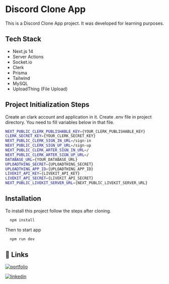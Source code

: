 # Discord Clone App

This is a Discord Clone App project. It was developed for learning purposes.

## Tech Stack

- Next.js 14
- Server Actions
- Socket.io
- Clerk
- Prisma
- Tailwind
- MySQL
- UploadThing (File Upload)

## Project Initialization Steps

Create an clark account and application in it.
Create .env file in project directory. You need to fill variables below in that file.

```bash
NEXT_PUBLIC_CLERK_PUBLISHABLE_KEY={YOUR_CLERK_PUBLISHABLE_KEY}
CLERK_SECRET_KEY={YOUR_CLERK_SECRET_KEY}
NEXT_PUBLIC_CLERK_SIGN_IN_URL=/sign-in
NEXT_PUBLIC_CLERK_SIGN_UP_URL=/sign-up
NEXT_PUBLIC_CLERK_ARTER_SIGN_IN_URL=/
NEXT_PUBLIC_CLERK_ARTER_SIGN_UP_URL=/
DATABASE_URL={YOUR_DATABASE_URL}
UPLOADTHING_SECRET={UPLOADTHING_SECRET}
UPLOADTHING_APP_ID={UPLOADTHING_APP_ID}
LIVEKIT_API_KEY={LIVEKIT_API_KEY}
LIVEKIT_API_SECRET={LIVEKIT_API_SECRET}
NEXT_PUBLIC_LIVEKIT_SERVER_URL={NEXT_PUBLIC_LIVEKIT_SERVER_URL}
```

## Installation

To install this project follow the steps after cloning.

```bash
  npm install
```

Then to start app

```bash
  npm run dev
```

## 🔗 Links

[![portfolio](https://img.shields.io/badge/my_portfolio-000?style=for-the-badge&logo=ko-fi&logoColor=white)](https://mammimia.github.io/portfolio/)

[![linkedin](https://img.shields.io/badge/linkedin-0A66C2?style=for-the-badge&logo=linkedin&logoColor=white)](https://www.linkedin.com/in/muhammed-ali-aydin/)
